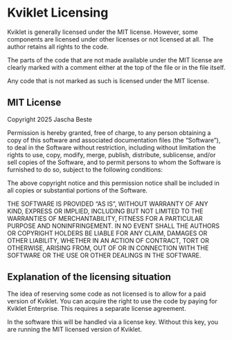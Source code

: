 # Kviklet Licensing

Kviklet is generally licensed under the MIT license.
However, some components are licensed under other licenses or not licensed at all. The author retains all rights to the code.

The parts of the code that are not made available under the MIT license are clearly marked with a comment either at the top of the file or in the file itself.

Any code that is not marked as such is licensed under the MIT license.

## MIT License

Copyright 2025 Jascha Beste

Permission is hereby granted, free of charge, to any person obtaining a copy of this software and associated documentation files (the “Software”), to deal in the Software without restriction, including without limitation the rights to use, copy, modify, merge, publish, distribute, sublicense, and/or sell copies of the Software, and to permit persons to whom the Software is furnished to do so, subject to the following conditions:

The above copyright notice and this permission notice shall be included in all copies or substantial portions of the Software.

THE SOFTWARE IS PROVIDED “AS IS”, WITHOUT WARRANTY OF ANY KIND, EXPRESS OR IMPLIED, INCLUDING BUT NOT LIMITED TO THE WARRANTIES OF MERCHANTABILITY, FITNESS FOR A PARTICULAR PURPOSE AND NONINFRINGEMENT. IN NO EVENT SHALL THE AUTHORS OR COPYRIGHT HOLDERS BE LIABLE FOR ANY CLAIM, DAMAGES OR OTHER LIABILITY, WHETHER IN AN ACTION OF CONTRACT, TORT OR OTHERWISE, ARISING FROM, OUT OF OR IN CONNECTION WITH THE SOFTWARE OR THE USE OR OTHER DEALINGS IN THE SOFTWARE.

## Explanation of the licensing situation

The idea of reserving some code as not licensed is to allow for a paid version of Kviklet. You can acquire the right to use the code by paying for Kviklet Enterprise. This requires a separate license agreement.

In the software this will be handled via a license key. Without this key, you are running the MIT licensed version of Kviklet.